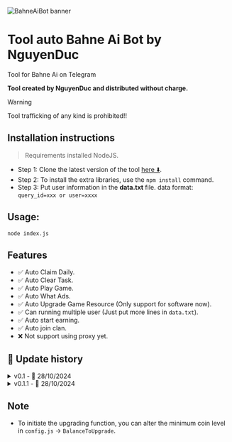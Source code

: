 ![BahneAiBot banner](https://pbs.twimg.com/media/GUyW2faagAAX8bU?format=jpg&name=large)

# Tool auto Bahne Ai Bot by NguyenDuc

Tool for Bahne Ai on Telegram

**Tool created by NguyenDuc and distributed without charge.**

> [!WARNING]
> Tool trafficking of any kind is prohibited!!

## Installation instructions

> Requirements installed NodeJS.

- Step 1: Clone the latest version of the tool [here ⬇️](https://github.com/nguyenduc3701/BahneAiBot.git).
- Step 2: To install the extra libraries, use the `npm install` command.
- Step 3: Put user information in the <b>data.txt</b> file.
  data format: `query_id=xxx or user=xxxx`

## Usage:

`node index.js`

## Features

- ✅ Auto Claim Daily.
- ✅ Auto Clear Task.
- ✅ Auto Play Game.
- ✅ Auto What Ads.
- ✅ Auto Upgrade Game Resource (Only support for software now).
- ✅ Can running multiple user (Just put more lines in `data.txt`).
- ✅ Auto start earning.
- ✅ Auto join clan.
- ❌ Not support using proxy yet.

## 🔄 Update history

<details>
<summary>v0.1 - 📅 28/10/2024</summary>
- Provide resources for a preliminary look.
</details>

<details>
<summary>v0.1.1 - 📅 28/10/2024</summary>
- ✅ Update Can running multiple user (Just put more lines in `data.txt`).<br>
- ✅ Update Auto start earning.<br>
- ✅ Update Auto join clan.
</details>

## Note

- To initiate the upgrading function, you can alter the minimum coin level in `config.js` -> `BalanceToUpgrade`.
